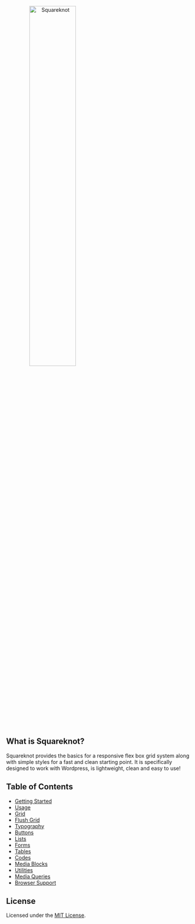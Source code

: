 <a align="center" href="https://getsquareknot.com"><img width="50%" src="https://getsquareknot.com/images/logo.png" alt="Squareknot"></a>

## What is Squareknot?

Squareknot provides the basics for a responsive flex box grid system along with simple styles for a fast and clean starting point. It is specifically designed to work with Wordpress, is lightweight, clean and easy to use!

## Table of Contents

- [Getting Started](http://getsquareknot.com/#getting-started)
- [Usage](http://getsquareknot.com/#usage)
- [Grid](http://getsquareknot.com/#grid)
- [Flush Grid](http://getsquareknot.com/#grid-flush)
- [Typography](http://getsquareknot.com/#typography)
- [Buttons](http://getsquareknot.com/#buttons)
- [Lists](http://getsquareknot.com/#lists)
- [Forms](http://getsquareknot.com/#forms)
- [Tables](http://getsquareknot.com/#tables)
- [Codes](http://getsquareknot.com/#code)
- [Media Blocks](http://getsquareknot.com/#media)
- [Utilities](http://getsquareknot.com/#utilities)
- [Media Queries](http://getsquareknot.com/#queries)
- [Browser Support](http://getsquareknot.com/#support)

## License

Licensed under the [MIT License](https://mit-license.org).
